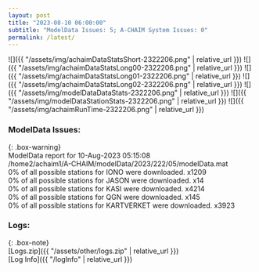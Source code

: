```yaml
---
layout: post
title: "2023-08-10 06:00:00"
subtitle: "ModelData Issues: 5; A-CHAIM System Issues: 0"
permalink: /latest/
---
```


![]({{ "/assets/img/achaimDataStatsShort-2322206.png" | relative_url }})
![]({{ "/assets/img/achaimDataStatsLong00-2322206.png" | relative_url }})
![]({{ "/assets/img/achaimDataStatsLong01-2322206.png" | relative_url }})
![]({{ "/assets/img/achaimDataStatsLong02-2322206.png" | relative_url }})
![]({{ "/assets/img/modelDataDataStats-2322206.png" | relative_url }})
![]({{ "/assets/img/modelDataStationStats-2322206.png" | relative_url }})
![]({{ "/assets/img/achaimRunTime-2322206.png" | relative_url }})


### ModelData Issues:  
  
{: .box-warning}  
 ModelData report for 10-Aug-2023 05:15:08   
 /home2/achaim1/A-CHAIM/modelData/2023/222/05/modelData.mat   
 0% of all possible stations for IONO were downloaded. x1209   
 0% of all possible stations for JASON were downloaded. x14   
 0% of all possible stations for KASI were downloaded. x4214   
 0% of all possible stations for QGN were downloaded. x145   
 0% of all possible stations for KARTVERKET were downloaded. x3923   
  


### Logs:  
  
{: .box-note}  
[Logs.zip]({{ "/assets/other/logs.zip" | relative_url }})  
[Log Info]({{ "/logInfo" | relative_url }})  
